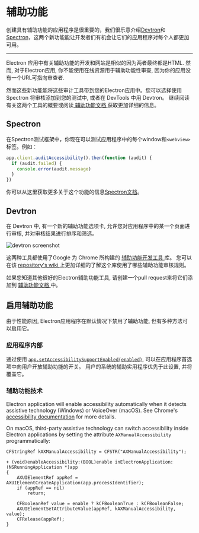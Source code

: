 # 辅助功能

创建具有辅助功能的应用程序是很重要的，我们很乐意介绍[Devtron](https://electron.atom.io/devtron)和[Spectron](https://electron.atom.io/spectron)，这两个新功能能让开发者们有机会让它们的应用程序对每个人都更加可用。

* * *

Electron 应用中有关辅助功能的开发和网站是相似的因为两者最终都是HTML. 然而, 对于Electron应用, 你不能使用在线资源用于辅助功能性审查, 因为你的应用没有一个URL可指向审查者.

然而这些新功能能将这些审计工具带到您的Electron应用中。您可以选择使用 Spectron 将审核添加到您的测试中, 或者在 DevTools 中用 Devtron。 继续阅读有关这两个工具的概要或阅读[ 辅助功能文档 ](https://electronjs.org/docs/tutorial/accessibility)获取更加详细的信息。

## Spectron

在Spectron测试框架中，你现在可以测试应用程序中的每个window和`<webview>`标签。例如：

```javascript
app.client.auditAccessibility().then(function (audit) {
  if (audit.failed) {
    console.error(audit.message)
  }
})
```

你可以从这里获取更多关于这个功能的信息[Spectron文档](https://github.com/electron/spectron#accessibility-testing)。

## Devtron

在 Devtron 中, 有一个新的辅助功能选项卡, 允许您对应用程序中的某一个页面进行审核, 并对审核结果进行排序和筛选。

![devtron screenshot](https://cloud.githubusercontent.com/assets/1305617/17156618/9f9bcd72-533f-11e6-880d-389115f40a2a.png)

这两种工具都使用了Google 为 Chrome 所构建的 [ 辅助功能开发工具 ](https://github.com/GoogleChrome/accessibility-developer-tools) 库。 您可以在该 [ repository's wiki ](https://github.com/GoogleChrome/accessibility-developer-tools/wiki/Audit-Rules) 上更加详细的了解这个库使用了哪些辅助功能审核规则。

如果您知道其他很好的Electron辅助功能工具, 请创建一个pull request来将它们添加到 [ 辅助功能文档 ](https://electronjs.org/docs/tutorial/accessibility) 中。

## 启用辅助功能

由于性能原因, Electron应用程序在默认情况下禁用了辅助功能, 但有多种方法可以启用它。

### 应用程序内部

通过使用 [` app.setAccessibilitySupportEnabled(enabled) `](https://electron.atom.io/docs/api/app.md#appsetaccessibilitysupportenabledenabled-macos-windows), 可以在应用程序首选项中向用户开放辅助功能的开关。 用户的系统的辅助实用程序优先于此设置, 并将覆盖它。

### 辅助功能技术

Electron application will enable accessibility automatically when it detects assistive technology (Windows) or VoiceOver (macOS). See Chrome's [accessibility documentation](https://www.chromium.org/developers/design-documents/accessibility#TOC-How-Chrome-detects-the-presence-of-Assistive-Technology) for more details.

On macOS, third-party assistive technology can switch accessibility inside Electron applications by setting the attribute `AXManualAccessibility` programmatically:

```objc
CFStringRef kAXManualAccessibility = CFSTR("AXManualAccessibility");

+ (void)enableAccessibility:(BOOL)enable inElectronApplication:(NSRunningApplication *)app
{
    AXUIElementRef appRef = AXUIElementCreateApplication(app.processIdentifier);
    if (appRef == nil)
        return;

    CFBooleanRef value = enable ? kCFBooleanTrue : kCFBooleanFalse;
    AXUIElementSetAttributeValue(appRef, kAXManualAccessibility, value);
    CFRelease(appRef);
}
```